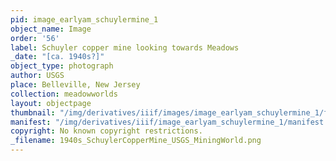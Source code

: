 ```yaml
---
pid: image_earlyam_schuylermine_1
object_name: Image
order: '56'
label: Schuyler copper mine looking towards Meadows
_date: "[ca. 1940s?]"
object_type: photograph
author: USGS
place: Belleville, New Jersey
collection: meadowworlds
layout: objectpage
thumbnail: "/img/derivatives/iiif/images/image_earlyam_schuylermine_1/full/250,/0/default.jpg"
manifest: "/img/derivatives/iiif/image_earlyam_schuylermine_1/manifest.json"
copyright: No known copyright restrictions.
_filename: 1940s_SchuylerCopperMine_USGS_MiningWorld.png
---
```

